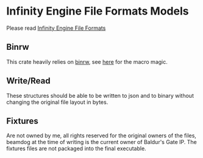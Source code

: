 # Infinity Engine File Formats Models

Please read [Infinity Engine File Formats](https://gibberlings3.github.io/iesdp/file_formats/index.htm)

## Binrw

This crate heavily relies on [binrw](https://github.com/jam1garner/binrw), see [here](https://docs.rs/binrw/0.14.0/binrw/docs/attribute/index.html) for the macro magic.

## Write/Read

These structures should be able to be written to json and to binary without changing the original file layout in bytes.

## Fixtures

Are not owned by me, all rights reserved for the original owners of the files, beamdog at the time of writing is the current owner of Baldur's Gate IP. The fixtures files are not packaged into the final executable.
